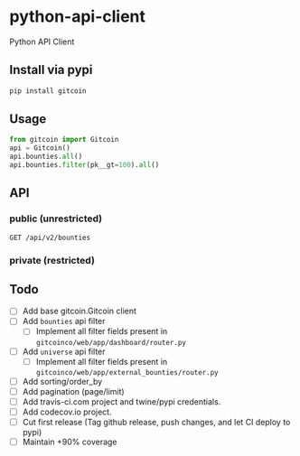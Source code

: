 # python-api-client
Python API Client

## Install via pypi

```bash
pip install gitcoin
```

## Usage

```python
from gitcoin import Gitcoin
api = Gitcoin()
api.bounties.all()
api.bounties.filter(pk__gt=100).all()
```

## API

### public (unrestricted)

`GET /api/v2/bounties`

### private (restricted)


## Todo

- [ ] Add base gitcoin.Gitcoin client
- [ ] Add `bounties` api filter
  - [ ] Implement all filter fields present in `gitcoinco/web/app/dashboard/router.py`
- [ ] Add `universe` api filter
  - [ ] Implement all filter fields present in `gitcoinco/web/app/external_bounties/router.py`
- [ ] Add sorting/order_by
- [ ] Add pagination (page/limit)
- [ ] Add travis-ci.com project and twine/pypi credentials.
- [ ] Add codecov.io project.
- [ ] Cut first release (Tag github release, push changes, and let CI deploy to pypi)
- [ ] Maintain +90% coverage
